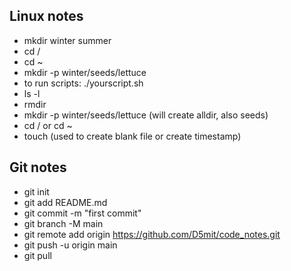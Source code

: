 



## Linux notes
- mkdir winter summer
- cd /
- cd ~
- mkdir -p  winter/seeds/lettuce
- to run scripts: ./yourscript.sh
- ls -l
- rmdir
- mkdir -p winter/seeds/lettuce (will create alldir, also seeds)
- cd / or cd ~
- touch (used to create blank file or create timestamp)


## Git notes 
- git init
- git add README.md
- git commit -m "first commit"
- git branch -M main
- git remote add origin https://github.com/D5mit/code_notes.git
- git push -u origin main
- git pull 





